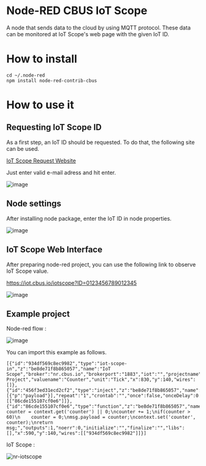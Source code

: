 # Node-RED CBUS IoT Scope 

A node that sends data to the cloud by using MQTT protocol. These data can be monitored at IoT Scope's web page with the given IoT ID.

# How to install

    cd ~/.node-red
    npm install node-red-contrib-cbus
    
# How to use it

## Requesting IoT Scope ID

As a first step, an IoT ID should be requested. To do that, the following site can be used.

[IoT Scope Request Website](https://iot.cbus.io/license)

Just enter valid e-mail adress and hit enter. 

![image](https://user-images.githubusercontent.com/84990490/129736302-6bd64e09-3068-44de-92f7-c7397e5978c3.png)

## Node settings

After installing node package, enter the IoT ID in node properties.

![image](https://user-images.githubusercontent.com/84990490/129741161-f743939a-652d-4c5c-8f48-6bda28cfdf41.png)

## IoT Scope Web Interface

After preparing node-red project, you can use the following link to observe IoT Scope value.

https://iot.cbus.io/iotscope?ID=0123456789012345

![image](https://user-images.githubusercontent.com/84990490/129887528-bc061dce-a1b4-4242-ba41-02fe75d3469c.png)

## Example project

Node-red flow :

![image](https://user-images.githubusercontent.com/84990490/129888267-82a92976-7b3a-4cd9-8eaf-e325d474f49a.png)

You can import this example as follows.

    [{"id":"934df569c8ec9982","type":"iot-scope-in","z":"be8de71f8b865057","name":"IoT Scope","broker":"nr.cbus.io","brokerport":"1883","iot":"","projectname":"Trial Project","valuename":"Counter","unit":"Tick","x":830,"y":140,"wires":[]},{"id":"456f3ed31ecd2cf2","type":"inject","z":"be8de71f8b865057","name":"","props":[{"p":"payload"}],"repeat":"1","crontab":"","once":false,"onceDelay":0.1,"topic":"","payload":"Trigger","payloadType":"str","x":380,"y":140,"wires":[["86cde155107cf0e6"]]},{"id":"86cde155107cf0e6","type":"function","z":"be8de71f8b865057","name":"Counter","func":"var counter = context.get('counter') || 0;\ncounter += 1;\nif(counter > 60)\n    counter = 0;\nmsg.payload = counter;\ncontext.set('counter', counter);\nreturn msg;","outputs":1,"noerr":0,"initialize":"","finalize":"","libs":[],"x":590,"y":140,"wires":[["934df569c8ec9982"]]}]

IoT Scope :

![nr-iotscope](https://user-images.githubusercontent.com/84990490/129889051-4a0e9741-0114-43c1-9e22-5033f3fe4af9.gif)

